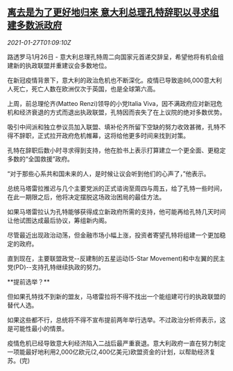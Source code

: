 <!--1611710594000-->
[离去是为了更好地归来 意大利总理孔特辞职以寻求组建多数派政府](https://cn.reuters.com/article/italy-politics-pmresignation-0126-tues-idCNKBS29W04A)
------

<div><i>2021-01-27T01:09:10Z</i></div><p>路透罗马1月26日 - 意大利总理孔特周二向国家元首递交辞呈，希望他将有机会组建新的执政联盟并重建议会多数地位。</p><p>在新冠疫情背景下，意大利的政治危机也不断深化。疫情已导致逾86,000意大利人死亡，死亡人数在欧洲仅次于英国，也是全球第六高。</p><p>上周，前总理伦齐(Matteo Renzi)领导的小党Italia Viva，因不满政府应对新冠危机和经济衰退的方式而退出执政联盟，孔特因而丧失了在上议院的绝对多数优势。</p><p>吸引中间派和独立参议员加入联盟、填补伦齐所留下空缺的努力收效甚微，孔特不得不辞职，正式拉开政府危机帷幕，这将给他更多时间来找到对策。</p><p>孔特在辞职后数小时寻求得到支持，他在脸书上表示打算建立一个更全面、更稳定多数的“全国救援”政府。</p><p>“对于那些心系共和国未来的人，是时候让议会听到他们的心声了，”他表示。</p><p>总统马塔雷拉推迟与几个主要党派的正式谘询至周四与周五，给了孔特一些时间，在此一期限之后，他将决定摆脱这场政治困局的最佳方法。</p><p>如果马塔雷拉认为孔特能够获得成立新政府所需的支持，他可能再给孔特几天时间让他试图达成最后协议，筹组新内阁。</p><p>尽管最近出现政治动荡，但金融市场小幅上涨，投资者寄望孔特将组建一个更加稳定的政府。</p><p>直到现在，主要联盟政党--反建制的五星运动(5-Star Movement)和中左翼的民主党(PD)--支持孔特继续执政的努力。</p><p>**提前选举？**</p><p>但如果孔特找不到新的盟友，马塔雷拉将不得不找出一个能组建可行的执政联盟的替代人选。</p><p>如果这些都不行，总统将不得不宣布提前两年举行选举。不过政治分析师表示，这是可能性最小的情景。</p><p>疫情危机已经导致意大利经济陷入二战后最严重衰退。意大利政府一直在努力制定一项能最好地利用2,000亿欧元(2,400亿美元)欧盟资金的计划，以帮助经济复苏。(完)</p>
